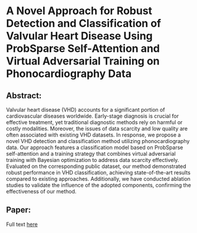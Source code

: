 # A Novel Approach for Robust Detection and Classification of Valvular Heart Disease Using ProbSparse Self-Attention and Virtual Adversarial Training on Phonocardiography Data
## Abstract:
Valvular heart disease (VHD) accounts for a significant portion of cardiovascular diseases worldwide. Early-stage diagnosis is crucial for effective treatment, yet traditional diagnostic methods rely on harmful or costly modalities. Moreover, the issues of data scarcity and low quality are often associated with existing VHD datasets. In response, we propose a novel VHD detection and classification method utilizing phonocardiography data. Our approach features a classification model based on ProbSparse self-attention and a training strategy that combines virtual adversarial training with Bayesian optimization to address data scarcity effectively. Evaluated on the corresponding public dataset, our method demonstrated robust performance in VHD classification, achieving state-of-the-art results compared to existing approaches. Additionally, we have conducted ablation studies to validate the influence of the adopted components, confirming the effectiveness of our method.    
## Paper:

Full text [here](https://github.com/Jay-Feng2008/Phonocardiogram-Classification/blob/main/Paper/A%20Novel%20Approach%20for%20Robust%20Detection%20and%20Classification%20of%20Valvular%20Heart%20Disease%20Using%20ProbSparse%20Self-Attention%20and%20Virtual%20Adversarial%20Training%20on%20Phonocardiography%20Data%20.pdf)
